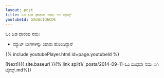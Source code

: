 ```yaml
---
layout: post
title: ಓಂ ಜಡ ಧಾರಯ ನಮಃ ೧೧ ಟೈಮ್ಸ್
youtubeId: GXoWcIQ6CDk
---
```

 
 
 ಓಂ ಜಡ ಧಾರಯ ನಮಃ  
 
 -  ಮ್ಯಾಟ್ ಬೀಗಗಳನ್ನು ಯಾರು ಹೊಂದಿದ್ದಾರೆ 
 
  
 
  
 
 
 
 
 
 


{% include youtubePlayer.html id=page.youtubeId %}
 
[Next]({{ site.baseurl }}{% link  split1/_posts/2014-09-11-ಓಂ ಬಿಂಧವೇ ನಮಃ ೧೧ ಟೈಮ್ಸ್.md%})
 
